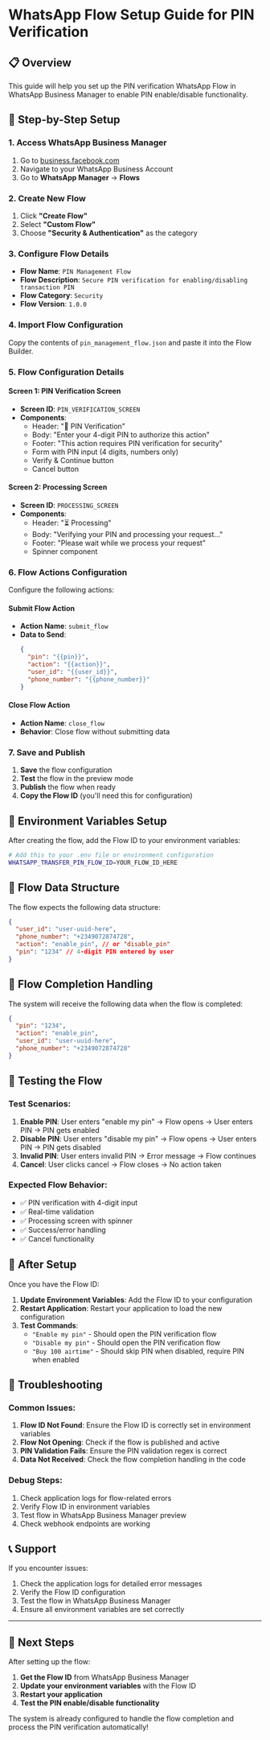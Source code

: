 # WhatsApp Flow Setup Guide for PIN Verification

## 📋 Overview
This guide will help you set up the PIN verification WhatsApp Flow in WhatsApp Business Manager to enable PIN enable/disable functionality.

## 🔧 Step-by-Step Setup

### 1. Access WhatsApp Business Manager
1. Go to [business.facebook.com](https://business.facebook.com)
2. Navigate to your WhatsApp Business Account
3. Go to **WhatsApp Manager** → **Flows**

### 2. Create New Flow
1. Click **"Create Flow"**
2. Select **"Custom Flow"**
3. Choose **"Security & Authentication"** as the category

### 3. Configure Flow Details
- **Flow Name**: `PIN Management Flow`
- **Flow Description**: `Secure PIN verification for enabling/disabling transaction PIN`
- **Flow Category**: `Security`
- **Flow Version**: `1.0.0`

### 4. Import Flow Configuration
Copy the contents of `pin_management_flow.json` and paste it into the Flow Builder.

### 5. Flow Configuration Details

#### Screen 1: PIN Verification Screen
- **Screen ID**: `PIN_VERIFICATION_SCREEN`
- **Components**:
  - Header: "🔐 PIN Verification"
  - Body: "Enter your 4-digit PIN to authorize this action"
  - Footer: "This action requires PIN verification for security"
  - Form with PIN input (4 digits, numbers only)
  - Verify & Continue button
  - Cancel button

#### Screen 2: Processing Screen
- **Screen ID**: `PROCESSING_SCREEN`
- **Components**:
  - Header: "⏳ Processing"
  - Body: "Verifying your PIN and processing your request..."
  - Footer: "Please wait while we process your request"
  - Spinner component

### 6. Flow Actions Configuration
Configure the following actions:

#### Submit Flow Action
- **Action Name**: `submit_flow`
- **Data to Send**:
  ```json
  {
    "pin": "{{pin}}",
    "action": "{{action}}",
    "user_id": "{{user_id}}",
    "phone_number": "{{phone_number}}"
  }
  ```

#### Close Flow Action
- **Action Name**: `close_flow`
- **Behavior**: Close flow without submitting data

### 7. Save and Publish
1. **Save** the flow configuration
2. **Test** the flow in the preview mode
3. **Publish** the flow when ready
4. **Copy the Flow ID** (you'll need this for configuration)

## 🔑 Environment Variables Setup

After creating the flow, add the Flow ID to your environment variables:

```bash
# Add this to your .env file or environment configuration
WHATSAPP_TRANSFER_PIN_FLOW_ID=YOUR_FLOW_ID_HERE
```

## 📝 Flow Data Structure

The flow expects the following data structure:

```json
{
  "user_id": "user-uuid-here",
  "phone_number": "+2349072874728",
  "action": "enable_pin", // or "disable_pin"
  "pin": "1234" // 4-digit PIN entered by user
}
```

## 🔄 Flow Completion Handling

The system will receive the following data when the flow is completed:

```json
{
  "pin": "1234",
  "action": "enable_pin",
  "user_id": "user-uuid-here",
  "phone_number": "+2349072874728"
}
```

## 🧪 Testing the Flow

### Test Scenarios:
1. **Enable PIN**: User enters "enable my pin" → Flow opens → User enters PIN → PIN gets enabled
2. **Disable PIN**: User enters "disable my pin" → Flow opens → User enters PIN → PIN gets disabled
3. **Invalid PIN**: User enters invalid PIN → Error message → Flow continues
4. **Cancel**: User clicks cancel → Flow closes → No action taken

### Expected Flow Behavior:
- ✅ PIN verification with 4-digit input
- ✅ Real-time validation
- ✅ Processing screen with spinner
- ✅ Success/error handling
- ✅ Cancel functionality

## 🚀 After Setup

Once you have the Flow ID:

1. **Update Environment Variables**: Add the Flow ID to your configuration
2. **Restart Application**: Restart your application to load the new configuration
3. **Test Commands**:
   - `"Enable my pin"` - Should open the PIN verification flow
   - `"Disable my pin"` - Should open the PIN verification flow
   - `"Buy 100 airtime"` - Should skip PIN when disabled, require PIN when enabled

## 🔧 Troubleshooting

### Common Issues:
1. **Flow ID Not Found**: Ensure the Flow ID is correctly set in environment variables
2. **Flow Not Opening**: Check if the flow is published and active
3. **PIN Validation Fails**: Ensure the PIN validation regex is correct
4. **Data Not Received**: Check the flow completion handling in the code

### Debug Steps:
1. Check application logs for flow-related errors
2. Verify Flow ID in environment variables
3. Test flow in WhatsApp Business Manager preview
4. Check webhook endpoints are working

## 📞 Support

If you encounter issues:
1. Check the application logs for detailed error messages
2. Verify the Flow ID configuration
3. Test the flow in WhatsApp Business Manager
4. Ensure all environment variables are set correctly

---

## 🎯 Next Steps

After setting up the flow:
1. **Get the Flow ID** from WhatsApp Business Manager
2. **Update your environment variables** with the Flow ID
3. **Restart your application**
4. **Test the PIN enable/disable functionality**

The system is already configured to handle the flow completion and process the PIN verification automatically!
